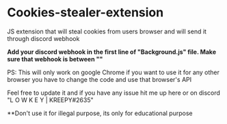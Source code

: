 # Cookies-stealer-extension
JS extension that will steal cookies from users browser and will send it through discord webhook

**Add your discord webhook in the first line of "Background.js" file. Make sure that webhook is between ""**

PS: This will only work on google Chrome if you want to use it for any other browser you have to change the code and use that browser's API

Feel free to update it and if you have any issue hit me up here or on discord "L   O   W   K   E   Y |  KREEPY#2635"

**Don't use it for illegal purpose, its only for educational purpose
